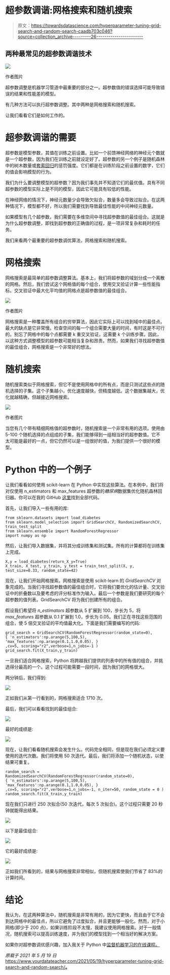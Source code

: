 # 超参数调谐:网格搜索和随机搜索

> 原文：<https://towardsdatascience.com/hyperparameter-tuning-grid-search-and-random-search-caadb703c046?source=collection_archive---------26----------------------->

## 两种最常见的超参数调谐技术

![](img/883efd3424263e1ab38a75c18e6346ff.png)

作者图片

超参数调整是机器学习管道中最重要的部分之一。超参数值的错误选择可能导致错误的结果和性能差的模型。

有几种方法可以执行超参数调整。其中两种是网格搜索和随机搜索。

让我们看看它们是如何工作的。

# 超参数调谐的需要

超参数是模型参数，其值在训练之前设置。比如一个前馈神经网络的神经元个数就是一个超参数，因为我们在训练之前就设定好了。超参数的另一个例子是随机森林中的树木数量或[套索回归](https://www.yourdatateacher.com/2021/03/29/an-introduction-to-linear-models/)的惩罚强度。它们都是在训练阶段之前设置的数字，它们的值会影响模型的行为。

我们为什么要调整模型的超参数？因为我们事先并不知道它们的最优值。具有不同超参数的模型实际上是不同的模型，因此它可能具有较低的性能。

在神经网络的情况下，神经元数量少会导致欠拟合，数量多会导致过拟合。在这两种情况下，模型都不好，所以我们需要找到导致最佳性能的中间神经元数量。

如果模型有几个超参数，我们需要在多维空间中寻找超参数值的最佳组合。这就是为什么超参数调整，即找到超参数的正确值的过程，是一项非常复杂和耗时的任务。

我们来看两个最重要的超参数调优算法，网格搜索和随机搜索。

# 网格搜索

网格搜索是最简单的超参数调整算法。基本上，我们将超参数的域划分成一个离散的网格。然后，我们尝试这个网格值的每个组合，使用交叉验证计算一些性能指标。交叉验证中最大化平均值的网格点是超参数值的最佳组合。

![](img/dda95bca164371a6c59260cdb51e4711.png)

作者图片

网格搜索是一种覆盖所有组合的穷举算法，因此它实际上可以找到域中的最佳点。最大的缺点是它非常慢。检查空间的每一个组合需要大量的时间，有时这是不可行的。别忘了网格中的每个点都需要 k 重交叉验证，这需要 *k* 个训练步骤。因此，以这种方式调整模型的超参数可能相当复杂和昂贵。然而，如果我们寻找超参数值的最佳组合，网格搜索是一个非常好的想法。

# 随机搜索

随机搜索类似于网格搜索，但它不是使用网格中的所有点，而是只测试这些点的随机选择的子集。这个子集越小，优化速度越快，但精度越低。这个数据集越大，优化就越精确，但越接近网格搜索。

![](img/9fdad836118b80d1402242fe0c7250d5.png)

作者图片

当您有几个带有精细网格值的超参数时，随机搜索是一个非常有用的选项。使用由 5-100 个随机选择的点组成的子集，我们能够得到一组相当好的超参数值。它不太可能是最好的一点，但它仍然可以是一组很好的值，为我们提供一个很好的模型。

# Python 中的一个例子

让我们看看如何使用 scikit-learn 在 Python 中实现这些算法。在本例中，我们将对仅使用 n_estimators 和 max_features 超参数的*糖尿病*数据集优化随机森林回归器。你可以在我的 GitHub [这里](https://github.com/gianlucamalato/machinelearning/blob/master/Grid_search_and_random_search.ipynb)找到全部代码。

首先，让我们导入一些有用的库:

```
from sklearn.datasets import load_diabetes 
from sklearn.model_selection import GridSearchCV, RandomizedSearchCV, train_test_split 
from sklearn.ensemble import RandomForestRegressor 
import numpy as np
```

然后，让我们导入数据集，并将其分成训练集和测试集。所有的计算都将在训练集上完成。

```
X,y = load_diabetes(return_X_y=True) 
X_train, X_test, y_train, y_test = train_test_split(X, y, test_size=0.33, random_state=42)
```

现在，让我们开始网格搜索。网格搜索是使用 scikit-learn 的 *GridSearchCV* 对象完成的。当我们寻找超参数值的最佳组合时，它将我们要优化的估计量、交叉验证中的折叠数以及要考虑的评分标准作为输入。最后一个参数是我们要研究的每个超参数的值列表。GridSearchCV 将为我们创建所有的组合。

假设我们希望将 *n_estimators* 超参数从 5 扩展到 100，步长为 5，将 *max_features* 超参数从 0.1 扩展到 1.0，步长为 0.05。我们正在寻找这些范围的组合，使 5 倍交叉验证的平均值最大化。下面是我们需要编写的代码:

```
grid_search = GridSearchCV(RandomForestRegressor(random_state=0), 
{ 'n_estimators':np.arange(5,100,5), 'max_features':np.arange(0.1,1.0,0.05), }
,cv=5, scoring="r2",verbose=1,n_jobs=-1 ) grid_search.fit(X_train,y_train)
```

一旦我们适合网格搜索，Python 将跨越我们提供的列表中的所有值的组合，并挑选得分最高的一个。这个过程可能需要一段时间，因为我们的网格很大。

两分钟后，我们得到:

![](img/8c81e335556959ab1e6d3a0e700ca193.png)

正如我们从第一行看到的，网格搜索适合 1710 次。

最后，我们可以看看找到的最佳组合:

![](img/fd3ce7addac6118754ff32ee080341f3.png)

最好的成绩是:

![](img/df789d8e7e8237af85146f802e1fc0a6.png)

现在，让我们看看随机搜索会发生什么。代码完全相同，但是现在我们必须定义要使用的迭代次数。我们将使用 50 次迭代。最后，我们将添加一个随机状态，以使结果可重复。

```
random_search = RandomizedSearchCV(RandomForestRegressor(random_state=0), 
{ 'n_estimators':np.arange(5,100,5), 'max_features':np.arange(0.1,1.0,0.05), }
,cv=5, scoring="r2",verbose=1,n_jobs=-1, n_iter=50, random_state = 0 ) random_search.fit(X_train,y_train)
```

现在我们只进行 250 次拟合(50 次迭代，每次 5 次拟合)。这个过程只需要 20 秒钟就能得出结果。

![](img/9c5484f3255c5c97c1da36f9d393cdfc.png)

以下是最佳组合:

![](img/3349041f24892de5ff14679591875aee.png)

它的最好成绩是:

![](img/1fb0de31215799f1c62f0259140b5aaa.png)

正如我们所看到的，结果与网格搜索非常相似，但随机搜索使我们节省了 83%的计算时间。

# 结论

我认为，在这两种算法中，随机搜索是非常有用的，因为它更快，而且由于它不会到达网格中的最佳点，所以它避免了过度拟合，并且更能够一般化。然而，对于小网格(即少于 200 点)，如果训练阶段不太慢，我建议使用网格搜索。对于一般情况，随机搜索可以提高训练速度，并为我们的模型找到一个相当好的解决方案。

如果你对超参数调优感兴趣，加入我关于 Python 中[监督机器学习的在线课程。](https://yourdatateacher.teachable.com/p/supervised-machine-learning-with-python)

*原载于 2021 年 5 月 19 日*<https://www.yourdatateacher.com/2021/05/19/hyperparameter-tuning-grid-search-and-random-search/>**。**